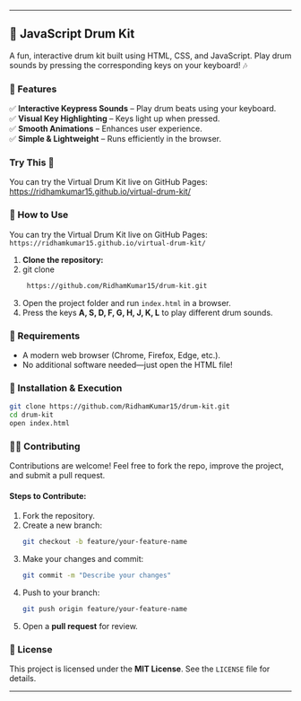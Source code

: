 
---

## 🥁 JavaScript Drum Kit  
A fun, interactive drum kit built using HTML, CSS, and JavaScript. Play drum sounds by pressing the corresponding keys on your keyboard! 🎶  

### **🎵 Features**  
✅ **Interactive Keypress Sounds** – Play drum beats using your keyboard.  
✅ **Visual Key Highlighting** – Keys light up when pressed.  
✅ **Smooth Animations** – Enhances user experience.  
✅ **Simple & Lightweight** – Runs efficiently in the browser.  

### **Try This 🎵**

You can try the Virtual Drum Kit live on GitHub Pages:
https://ridhamkumar15.github.io/virtual-drum-kit/
### **🎯 How to Use**  
You can try the Virtual Drum Kit live on GitHub Pages:
```https://ridhamkumar15.github.io/virtual-drum-kit/```
1. **Clone the repository:**
2. git clone 
   ```sh
    https://github.com/RidhamKumar15/drum-kit.git
   ```
3. Open the project folder and run `index.html` in a browser.  
4. Press the keys **A, S, D, F, G, H, J, K, L** to play different drum sounds.  

### **📌 Requirements**  
- A modern web browser (Chrome, Firefox, Edge, etc.).  
- No additional software needed—just open the HTML file!  

### **🚀 Installation & Execution**  
```sh
git clone https://github.com/RidhamKumar15/drum-kit.git
cd drum-kit
open index.html
```

### **👨‍💻 Contributing**  
Contributions are welcome! Feel free to fork the repo, improve the project, and submit a pull request.  

#### **Steps to Contribute:**  
1. Fork the repository.  
2. Create a new branch:  
   ```sh
   git checkout -b feature/your-feature-name
   ```
3. Make your changes and commit:  
   ```sh
   git commit -m "Describe your changes"
   ```
4. Push to your branch:  
   ```sh
   git push origin feature/your-feature-name
   ```
5. Open a **pull request** for review.  

### **📜 License**  
This project is licensed under the **MIT License**. See the `LICENSE` file for details.  

---  
